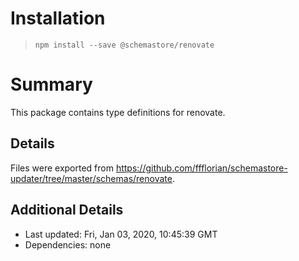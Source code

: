 # Installation
> `npm install --save @schemastore/renovate`

# Summary
This package contains type definitions for renovate.

## Details
Files were exported from https://github.com/ffflorian/schemastore-updater/tree/master/schemas/renovate.

## Additional Details
* Last updated: Fri, Jan 03, 2020, 10:45:39 GMT
* Dependencies: none
